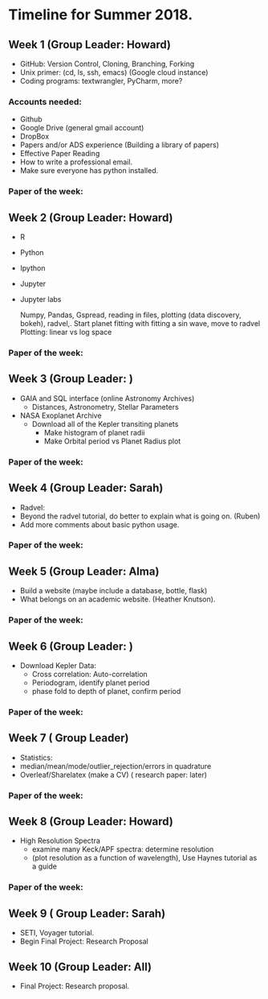 
# Timeline for Summer 2018.

## Week 1 (Group Leader: Howard)
* GitHub: Version Control, Cloning, Branching, Forking
* Unix primer: (cd, ls, ssh, emacs) (Google cloud instance)
* Coding programs: textwrangler, PyCharm, more?
### Accounts needed:
  * Github
  * Google Drive (general gmail account)
  * DropBox
  * Papers and/or ADS experience (Building a library of papers)
  * Effective Paper Reading
  * How to write a professional email.
  * Make sure everyone has python installed.
### Paper of the week:

## Week 2 (Group Leader: Howard)
* R 
* Python
* Ipython
* Jupyter
* Jupyter labs

    Numpy, Pandas, Gspread, reading in files, plotting (data discovery, bokeh), radvel,.
    Start planet fitting with fitting a sin wave, move to radvel
    Plotting: linear vs log space
### Paper of the week:

## Week 3 (Group Leader: )
 * GAIA and SQL interface (online Astronomy Archives)
   * Distances,  Astronometry, Stellar Parameters
 * NASA Exoplanet Archive
   * Download all of the Kepler transiting planets
      * Make histogram of planet radii
      * Make Orbital period vs Planet Radius plot
### Paper of the week:

## Week 4 (Group Leader: Sarah)
 * Radvel:
 * Beyond the radvel tutorial, do better to explain what is going on. (Ruben)
 * Add more comments about basic python usage.
### Paper of the week:

## Week 5 (Group Leader: Alma)
 * Build a website (maybe include a database, bottle, flask) 
 * What belongs on an academic website. (Heather Knutson). 
### Paper of the week:

## Week 6 (Group Leader: )
* Download Kepler Data:
  * Cross correlation: Auto-correlation
  * Periodogram, identify planet period
  * phase fold to depth of planet, confirm period 
### Paper of the week:

## Week 7 ( Group Leader)
 *  Statistics:
   * median/mean/mode/outlier_rejection/errors in quadrature
   *  Overleaf/Sharelatex (make a CV) ( research paper: later)
### Paper of the week:

## Week 8 (Group Leader: Howard)
* High Resolution Spectra
  * examine many Keck/APF spectra: determine resolution 
  * (plot resolution as a function of wavelength), Use Haynes tutorial as a guide
### Paper of the week:

## Week 9 ( Group Leader: Sarah)
* SETI, Voyager tutorial.   
* Begin Final Project: Research Proposal

## Week 10 (Group Leader: All)
* Final Project: Research proposal.



